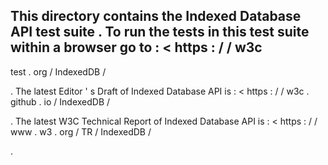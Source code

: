 This
directory
contains
the
Indexed
Database
API
test
suite
.
To
run
the
tests
in
this
test
suite
within
a
browser
go
to
:
<
https
:
/
/
w3c
-
test
.
org
/
IndexedDB
/
>
.
The
latest
Editor
'
s
Draft
of
Indexed
Database
API
is
:
<
https
:
/
/
w3c
.
github
.
io
/
IndexedDB
/
>
.
The
latest
W3C
Technical
Report
of
Indexed
Database
API
is
:
<
https
:
/
/
www
.
w3
.
org
/
TR
/
IndexedDB
/
>
.
